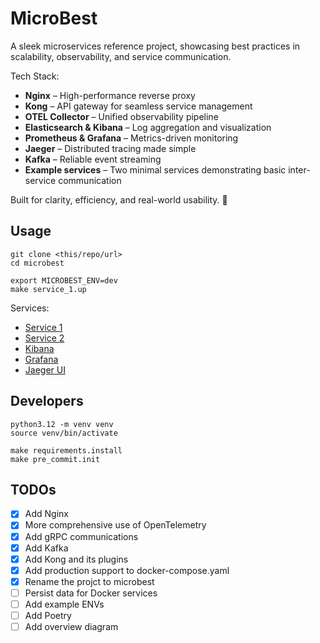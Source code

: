 # MicroBest

A sleek microservices reference project, showcasing best practices in scalability, observability, and service communication.

Tech Stack:

- **Nginx** – High-performance reverse proxy
- **Kong** – API gateway for seamless service management
- **OTEL Collector** – Unified observability pipeline
- **Elasticsearch & Kibana** – Log aggregation and visualization
- **Prometheus & Grafana** – Metrics-driven monitoring
- **Jaeger** – Distributed tracing made simple
- **Kafka** – Reliable event streaming
- **Example services** – Two minimal services demonstrating basic inter-service communication

Built for clarity, efficiency, and real-world usability. 🚀

## Usage

```shell
git clone <this/repo/url>
cd microbest

export MICROBEST_ENV=dev
make service_1.up
```

Services:

- [Service 1](http://127.0.0.1:8000/api/)
- [Service 2](http://127.0.0.1:8000/service-2/api/)
- [Kibana](http://127.0.0.1:8000/kibana/)
- [Grafana](http://127.0.0.1:8000/grafana/)
- [Jaeger UI](http://127.0.0.1:8000/jaeger/ui/)

## Developers

```shell
python3.12 -m venv venv
source venv/bin/activate

make requirements.install
make pre_commit.init
```

## TODOs

- [x] Add Nginx
- [x] More comprehensive use of OpenTelemetry
- [x] Add gRPC communications
- [x] Add Kafka
- [x] Add Kong and its plugins
- [x] Add production support to docker-compose.yaml
- [x] Rename the projct to microbest
- [ ] Persist data for Docker services
- [ ] Add example ENVs
- [ ] Add Poetry
- [ ] Add overview diagram
